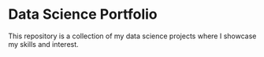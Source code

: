# Data Science Portfolio
This repository is a collection of my data science projects where I showcase my skills and interest.

